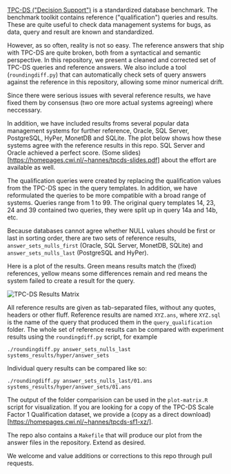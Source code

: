 [TPC-DS ("Decision Support")](http://www.tpc.org/tpcds/) is a standardized database benchmark. The benchmark toolkit contains reference ("qualification") queries and results. These are quite useful to check data management systems for bugs, as data, query and result are known and standardized.

However, as so often, reality is not so easy. The reference answers that ship with TPC-DS are quite broken, both from a syntactical and semantic perspective. In this repository, we present a cleaned and corrected set of TPC-DS queries and reference answers. We also include a tool (`roundingdiff.py`) that can automatically check sets of query answers against the reference in this repository, allowing some minor numerical drift. 

Since there were serious issues with several reference results, we have fixed them by consensus (two ore more actual systems agreeing) where neccessary. 

In addition, we have included results froms several popular data management systems for further reference, Oracle, SQL Server, PostgreSQL, HyPer, MonetDB and SQLite. The plot below shows how these systems agree with the reference results in this repo. SQL Server and Oracle achieved a perfect score. (Some slides)[https://homepages.cwi.nl/~hannes/tpcds-slides.pdf] about the effort are available as well.

The qualification queries were created by replacing the qualification values from the TPC-DS spec in the query templates. In addition, we have reformulated the queries to be more compatible with a broad range of systems. Queries range from 1 to 99. The original query templates 14, 23, 24 and 39 contained two queries, they were split up in query 14a and 14b, etc.

Because databases cannot agree whether NULL values should be first or last in sorting order, there are two sets of reference results, `answer_sets_nulls_first` (Oracle, SQL Server, MonetDB, SQLite) and `answer_sets_nulls_last` (PostgreSQL and HyPer).

Here is a plot of the results. Green means results match the (fixed) references, yellow means some differences remain and red means the system failed to create a result for the query.

![TPC-DS Results Matrix](https://homepages.cwi.nl/~hannes/tpcds-matrix.png)


All reference results are given as tab-separated files, without any quotes, headers or other fluff. Reference results are named `XYZ.ans`, where `XYZ.sql` is the name of the query that produced them in the `query_qualification` folder. The whole set of reference results can be compared with experiment results using the `roundingdiff.py` script, for example

`./roundingdiff.py answer_sets_nulls_last systems_results/hyper/answer_sets`

Individual query results can be compared like so:

`./roundingdiff.py answer_sets_nulls_last/01.ans systems_results/hyper/answer_sets/01.ans`

The output of the folder comparision can be used in the `plot-matrix.R` script for visualization. If you are looking for a copy of the TPC-DS Scale Factor 1 Qualification dataset, we provide a (copy as a direct download)[https://homepages.cwi.nl/~hannes/tpcds-sf1-xz/].

The repo also contains a `Makefile` that will produce our plot from the answer files in the repository. Extend as desired.

We welcome and value additions or corrections to this repo through pull requests. 
